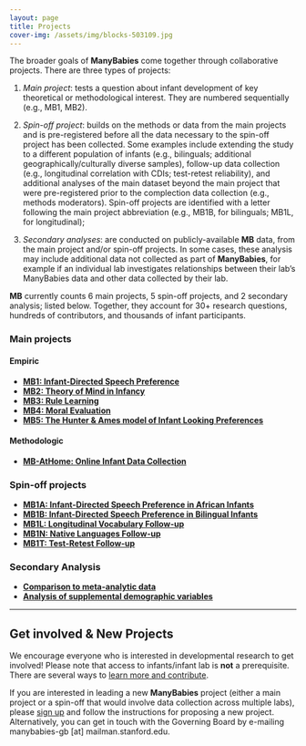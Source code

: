 ```yaml
---
layout: page
title: Projects
cover-img: /assets/img/blocks-503109.jpg
---
```

<!---
To-do:
- review short descriptions of spin-off projects, very repetitive.
- more stats on the last paragraph?

Suggestions:
- Home Spin-offs as bullets right below their main project as spin-off numbers increase.

notes.
- research questions in "notes.txt"
- alphabetical order
--->

The broader goals of **ManyBabies** come together through collaborative projects. There are three types of projects:

1. *Main project*: tests a question about infant development of key theoretical or methodological interest. They are numbered sequentially (e.g., MB1, MB2).

2. *Spin-off project*: builds on the methods or data from the main projects and is pre-registered before all the data necessary to the spin-off project has been collected. Some examples include extending the study to a different population of infants (e.g., bilinguals; additional geographically/culturally diverse samples), follow-up data collection (e.g., longitudinal correlation with CDIs; test-retest reliability), and additional analyses of the main dataset beyond the main project that were pre-registered prior to the complection data collection (e.g., methods moderators). Spin-off projects are identified with a letter following the main project abbreviation (e.g., MB1B, for bilinguals; MB1L, for longitudinal);

3. *Secondary analyses*: are conducted on publicly-available **MB** data, from the main project and/or spin-off projects. In some cases, these analysis may include additional data not collected as part of **ManyBabies**, for example if an individual lab investigates relationships between their lab’s ManyBabies data and other data collected by their lab.

**MB** currently counts 6 main projects, 5 spin-off projects, and 2 secondary analysis; listed below. Together, they account for 30+ research questions, hundreds of contributors, and thousands of infant participants.

### Main projects

#### Empiric
* [**MB1: Infant-Directed Speech Preference**]({{site.baseurl}}/MB1/)
* [**MB2: Theory of Mind in Infancy** ]({{site.baseurl}}/MB2/)
* [**MB3: Rule Learning**]({{site.baseurl}}/MB3/)
* [**MB4: Moral Evaluation**]({{site.baseurl}}/MB4/)
* [**MB5: The Hunter & Ames model of Infant Looking Preferences**]({{site.baseurl}}/MB5/)

#### Methodologic
* [**MB-AtHome: Online Infant Data Collection**]({{site.baseurl}}/MB-athome/)

<!--alphabetical order -->
### Spin-off projects
* [**MB1A: Infant-Directed Speech Preference in African Infants**]({{site.baseurl}}/MB1A/)  
* [**MB1B: Infant-Directed Speech Preference in Bilingual Infants**]({{site.baseurl}}/MB1B/)    
* [**MB1L: Longitudinal Vocabulary Follow-up**]({{site.baseurl}}/MB1L/)    
* [**MB1N: Native Languages Follow-up**]({{site.baseurl}}/MB1N/)    
* [**MB1T: Test-Retest Follow-up**]({{site.baseurl}}/MB1T/)    

### Secondary Analysis
* [**Comparison to meta-analytic data**]({{site.baseurl}}/MB1SA/)
* [**Analysis of supplemental demographic variables**]({{site.baseurl}}/MB1SA/)

***

## Get involved & New Projects

We encourage everyone who is interested in developmental research to get involved! Please note that access to infants/infant lab is **not** a prerequisite. There are several ways to [learn more and contribute]({{site.baseurl}}/get_involved/).

If you are interested in leading a new **ManyBabies** project (either a main project or a spin-off that would involve data collection across multiple labs), please [sign up]({{site.baseurl}}/sign_up_log_in/) and follow the instructions for proposing a new project. Alternatively, you can get in touch with the Governing Board by e-mailing manybabies-gb [at] mailman.stanford.edu.
